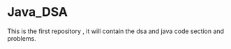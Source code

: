 # Java_DSA
This is the first repository , it will contain the dsa and java code section and problems.
